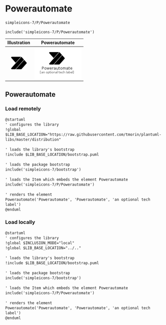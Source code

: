 # Powerautomate


```text
simpleicons-7/P/Powerautomate
```

```text
include('simpleicons-7/P/Powerautomate')
```



| Illustration | Powerautomate |
| :---: | :---: |
| ![illustration for Illustration](../../simpleicons-7/P/Powerautomate.png) | ![illustration for Powerautomate](../../simpleicons-7/P/Powerautomate.Local.png) |




## Powerautomate

### Load remotely
```plantuml
@startuml
' configures the library
!global $LIB_BASE_LOCATION="https://raw.githubusercontent.com/tmorin/plantuml-libs/master/distribution"

' loads the library's bootstrap
!include $LIB_BASE_LOCATION/bootstrap.puml

' loads the package bootstrap
include('simpleicons-7/bootstrap')

' loads the Item which embeds the element Powerautomate
include('simpleicons-7/P/Powerautomate')

' renders the element
Powerautomate('Powerautomate', 'Powerautomate', 'an optional tech label')
@enduml
```

### Load locally
```plantuml
@startuml
' configures the library
!global $INCLUSION_MODE="local"
!global $LIB_BASE_LOCATION="../.."

' loads the library's bootstrap
!include $LIB_BASE_LOCATION/bootstrap.puml

' loads the package bootstrap
include('simpleicons-7/bootstrap')

' loads the Item which embeds the element Powerautomate
include('simpleicons-7/P/Powerautomate')

' renders the element
Powerautomate('Powerautomate', 'Powerautomate', 'an optional tech label')
@enduml
```

